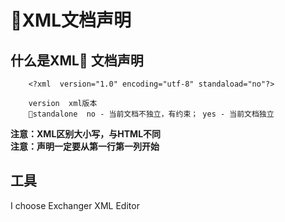 # XML文档声明   

## 什么是XML 文档声明
        
        <?xml  version="1.0" encoding="utf-8" standaload="no"?>

        version  xml版本
        standalone  no - 当前文档不独立，有约束； yes - 当前文档独立  

**注意：XML区别大小写，与HTML不同**   
**注意：声明一定要从第一行第一列开始**

## 工具  
I choose Exchanger XML Editor

